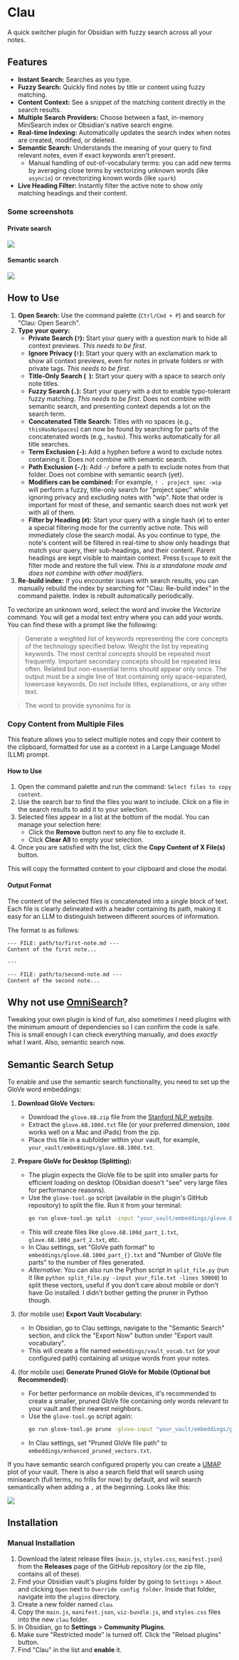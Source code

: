 # Clau

A quick switcher plugin for Obsidian with fuzzy search across all your notes.

## Features

- **Instant Search:** Searches as you type.
- **Fuzzy Search:** Quickly find notes by title or content using fuzzy matching.
- **Content Context:** See a snippet of the matching content directly in the search results.
- **Multiple Search Providers:** Choose between a fast, in-memory MiniSearch index or Obsidian's native search engine.
- **Real-time Indexing:** Automatically updates the search index when notes are created, modified, or deleted.
- **Semantic Search:** Understands the meaning of your query to find relevant notes, even if exact keywords aren't present.
    - Manual handling of out-of-vocabulary terms: you can add new terms by averaging close terms by vectorizing unknown words (like `asyncio`) or revectorizing known words (like `spark`)
- **Live Heading Filter:** Instantly filter the active note to show only matching headings and their content.

### Some screenshots

#### Private search

![](https://raw.githubusercontent.com/rberenguel/obsidian-clau-plugin/main/media/clau-private.png)

#### Semantic search

![](https://raw.githubusercontent.com/rberenguel/obsidian-clau-plugin/main/media/clau-semantic.png)

## How to Use

1.  **Open Search:** Use the command palette (`Ctrl/Cmd + P`) and search for "Clau: Open Search".
2.  **Type your query:**
    - **Private Search (`?`):** Start your query with a question mark to hide all context previews. _This needs to be first_.
    - **Ignore Privacy (`!`):** Start your query with an exclamation mark to show all context previews, even for notes in private folders or with private tags. _This needs to be first_.
    - **Title-Only Search (` `):** Start your query with a space to search only note titles.
    - **Fuzzy Search (`.`):** Start your query with a dot to enable typo-tolerant fuzzy matching. _This needs to be first_. Does not combine with semantic search, and presenting context depends a lot on the search term.
    - **Concatenated Title Search:** Titles with no spaces (e.g., `thisHasNoSpaces`) can now be found by searching for parts of the concatenated words (e.g., `hasNo`). This works automatically for all title searches.
    - **Term Exclusion (`-`):** Add a hyphen before a word to exclude notes containing it. Does not combine with semantic search.
    - **Path Exclusion (`-/`):** Add `-/` before a path to exclude notes from that folder. Does not combine with semantic search (yet).
    - **Modifiers can be combined:** For example, `! . project spec -wip` will perform a fuzzy, title-only search for "project spec" while ignoring privacy and excluding notes with "wip". Note that order is important for most of these, and semantic search does not work yet with all of them.
    - **Filter by Heading (`#`):** Start your query with a single hash (`#`) to enter a special filtering mode for the currently active note. This will immediately close the search modal. As you continue to type, the note's content will be filtered in real-time to show only headings that match your query, their sub-headings, and their content. Parent headings are kept visible to maintain context. Press `Escape` to exit the filter mode and restore the full view. _This is a standalone mode and does not combine with other modifiers._
3.  **Re-build index:** If you encounter issues with search results, you can manually rebuild the index by searching for "Clau: Re-build index" in the command palette. Index is rebuilt automatically periodically.

To vectorize an unknown word, select the word and invoke the _Vectorize_ command. You will get a modal text entry where you can add your words. You can find these with a prompt like the following:


> Generate a weighted list of keywords representing the core concepts of the technology specified below.
> Weight the list by repeating keywords. The most central concepts should be repeated most frequently. Important secondary concepts should be repeated less often. Related but non-essential terms should appear only once.
> The output must be a single line of text containing only space-separated, lowercase keywords. Do not include titles, explanations, or any other text.

> The word to provide synonims for is


### Copy Content from Multiple Files

This feature allows you to select multiple notes and copy their content to the clipboard, formatted for use as a context in a Large Language Model (LLM) prompt.

#### How to Use

1.  Open the command palette and run the command: `Select files to copy content`.
2.  Use the search bar to find the files you want to include. Click on a file in the search results to add it to your selection.
3.  Selected files appear in a list at the bottom of the modal. You can manage your selection here:
    - Click the **Remove** button next to any file to exclude it.
    - Click **Clear All** to empty your selection.
4.  Once you are satisfied with the list, click the **Copy Content of X File(s)** button.

This will copy the formatted content to your clipboard and close the modal.

#### Output Format

The content of the selected files is concatenated into a single block of text. Each file is clearly delineated with a header containing its path, making it easy for an LLM to distinguish between different sources of information.

The format is as follows:

```
--- FILE: path/to/first-note.md ---
Content of the first note...

---

--- FILE: path/to/second-note.md ---
Content of the second note...
```

## Why not use [OmniSearch](https://github.com/scambier/obsidian-omnisearch)?

Tweaking your own plugin is kind of fun, also _sometimes_ I need plugins with the minimum amount of dependencies so I can confirm the code is safe. This is small enough I can check everything manually, and does _exactly_ what I want. Also, semantic search now.

## Semantic Search Setup

To enable and use the semantic search functionality, you need to set up the GloVe word embeddings:

1.  **Download GloVe Vectors:**

    - Download the `glove.6B.zip` file from the [Stanford NLP website](https://nlp.stanford.edu/projects/glove/).
    - Extract the `glove.6B.100d.txt` file (or your preferred dimension, `100d` works well on a Mac and iPads) from the zip.
    - Place this file in a subfolder within your vault, for example, `your_vault/embeddings/glove.6B.100d.txt`.

2.  **Prepare GloVe for Desktop (Splitting):**

    - The plugin expects the GloVe file to be split into smaller parts for efficient loading on desktop (Obsidian doesn't "see" very large files for performance reasons).
    - Use the `glove-tool.go` script (available in the plugin's GitHub repository) to split the file. Run it from your terminal:
        ```bash
        go run glove-tool.go split -input "your_vault/embeddings/glove.6B.100d.txt" -output-prefix "your_vault/embeddings/glove.6B.100d_part_"
        ```
    - This will create files like `glove.6B.100d_part_1.txt`, `glove.6B.100d_part_2.txt`, etc.
    - In Clau settings, set "GloVe path format" to `embeddings/glove.6B.100d_part_{}.txt` and "Number of GloVe file parts" to the number of files generated.
    - _Alternative_: You can also run the Python script in `split_file.py` (run it like `python split_file.py -input your_file.txt -lines 50000`) to split these vectors, useful if you don't care about mobile or don't have Go installed. I didn't bother getting the pruner in Python though.

3.  (for mobile use) **Export Vault Vocabulary:**

    - In Obsidian, go to Clau settings, navigate to the "Semantic Search" section, and click the "Export Now" button under "Export vault vocabulary".
    - This will create a file named `embeddings/vault_vocab.txt` (or your configured path) containing all unique words from your notes.

4.  (for mobile use) **Generate Pruned GloVe for Mobile (Optional but Recommended):**
    - For better performance on mobile devices, it's recommended to create a smaller, pruned GloVe file containing only words relevant to your vault and their nearest neighbors.
    - Use the `glove-tool.go` script again:
        ```bash
        go run glove-tool.go prune -glove-input "your_vault/embeddings/glove.6B.100d.txt" -vocab-input "your_vault/embeddings/vault_vocab.txt" -output "your_vault/embeddings/enhanced_pruned_vectors.txt"
        ```
    - In Clau settings, set "Pruned GloVe file path" to `embeddings/enhanced_pruned_vectors.txt`.

If you have semantic search configured properly you can create a [UMAP](https://umap-learn.readthedocs.io/en/latest/) plot of your vault. There is also a search field that will search using minisearch (full terms, no frills for now) by default, and will search semantically when adding a `,` at the beginning. Looks like this:

![](https://raw.githubusercontent.com/rberenguel/obsidian-clau-plugin/main/media/clau-umap.png)

## Installation

### Manual Installation

1.  Download the latest release files (`main.js`, `styles.css`, `manifest.json`) from the **Releases** page of the GitHub repository (or the zip file, contains all of these).
2.  Find your Obsidian vault's plugins folder by going to `Settings` > `About` and clicking `Open` next to `Override config folder`. Inside that folder, navigate into the `plugins` directory.
3.  Create a new folder named `clau`.
4.  Copy the `main.js`, `manifest.json`, `viz-bundle.js`, and `styles.css` files into the new `clau` folder.
5.  In Obsidian, go to **Settings** > **Community Plugins**.
6.  Make sure "Restricted mode" is turned off. Click the "Reload plugins" button.
7.  Find "Clau" in the list and **enable** it.
